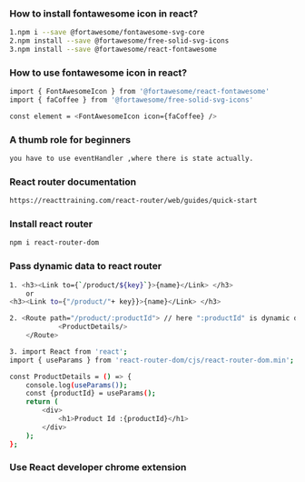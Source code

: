 ### How to install fontawesome icon in react?
```bash
1.npm i --save @fortawesome/fontawesome-svg-core
2.npm install --save @fortawesome/free-solid-svg-icons
3.npm install --save @fortawesome/react-fontawesome
```
### How to use fontawesome icon in react?
```bash
import { FontAwesomeIcon } from '@fortawesome/react-fontawesome'
import { faCoffee } from '@fortawesome/free-solid-svg-icons'

const element = <FontAwesomeIcon icon={faCoffee} />
```

### A thumb role for beginners
```bash
you have to use eventHandler ,where there is state actually.
```
### React router documentation
```bash
https://reacttraining.com/react-router/web/guides/quick-start
```
### Install react router
```bash
npm i react-router-dom
```

### Pass dynamic data to react router
```bash
1. <h3><Link to={`/product/${key}`}>{name}</Link> </h3>
    or
<h3><Link to={"/product/"+ key}}>{name}</Link> </h3>

2. <Route path="/product/:productId"> // here ":productId" is dynamic data
            <ProductDetails/>
    </Route>

3. import React from 'react';
import { useParams } from 'react-router-dom/cjs/react-router-dom.min';

const ProductDetails = () => {
    console.log(useParams());
    const {productId} = useParams();
    return (
        <div>
            <h1>Product Id :{productId}</h1>
        </div>
    );
};
```

### Use React developer chrome extension